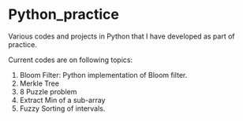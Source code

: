 # Python_practice
Various codes and projects in Python that I have developed as part of practice.

Current codes are on following topics:

1. Bloom Filter: Python implementation of Bloom filter.
2. Merkle Tree
3. 8 Puzzle problem
4. Extract Min of a sub-array
5. Fuzzy Sorting of intervals.

